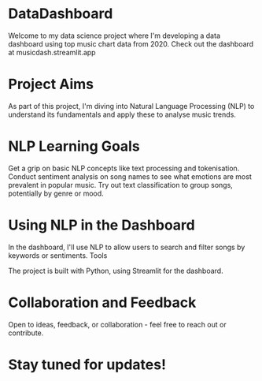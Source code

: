 # DataDashboard
Welcome to my data science project where I'm developing a data dashboard using top music chart data from 2020.
Check out the dashboard at musicdash.streamlit.app

# Project Aims
As part of this project, I'm diving into Natural Language Processing (NLP) to understand its fundamentals and apply these to analyse music trends.

# NLP Learning Goals
Get a grip on basic NLP concepts like text processing and tokenisation.
Conduct sentiment analysis on song names to see what emotions are most prevalent in popular music.
Try out text classification to group songs, potentially by genre or mood.

# Using NLP in the Dashboard
In the dashboard, I'll use NLP to allow users to search and filter songs by keywords or sentiments.
Tools

The project is built with Python, using Streamlit for the dashboard.

# Collaboration and Feedback
Open to ideas, feedback, or collaboration - feel free to reach out or contribute.

# Stay tuned for updates!
